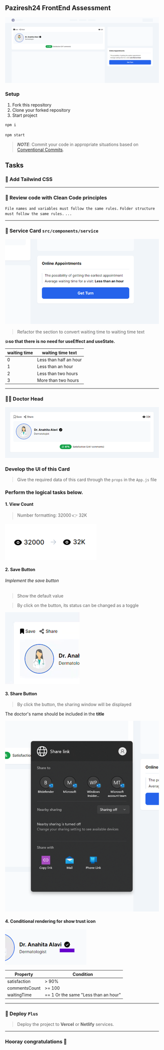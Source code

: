 ## Paziresh24 FrontEnd Assessment

![output](./readmeAssets/output.png)

### Setup

1. Fork this repository
2. Clone your forked repository
3. Start project

```bash
npm i

npm start
```

> **_NOTE_**: Commit your code in appropriate situations based on [Conventional Commits](https://www.conventionalcommits.org/).

## Tasks

### 🦚 Add Tailwind CSS

---

### 🦋 Review code with Clean Code principles

`File names and variables must follow the same rules.`
`Folder structure must follow the same rules.`
`...`

---

### 🎫 Service Card `src/components/service`

![service card](./readmeAssets/serviceCard.png)

> Refactor the section to convert waiting time to waiting time text

**💥so that there is no need for useEffect and useState.**

| waiting time | waiting time text      |
| ------------ | ---------------------- |
| 0            | Less than half an hour |
| 1            | Less than an hour      |
| 2            | Less than two hours    |
| 3            | More than two hours    |

---

### 👩‍⚕️ Doctor Head

![doctor head](./readmeAssets/doctorHead.png)

### Develop the UI of this Card

> Give the required data of this card through the `props` in the `App.js` file

### Perform the logical tasks below.

#### 1. View Count

> Number formatting: 32000 👉 32K

![view count](./readmeAssets/viewcount.png)

#### 2. Save Button

###### Implement the save button

> Show the default value

> By click on the button, its status can be changed as a toggle

![save button](./readmeAssets/savebutton.gif)

#### 3. Share Button

> By click the button, the sharing window will be displayed

The doctor's name should be included in the **title**

![share window](./readmeAssets/shareWindow.png)

#### 4. Conditional rendering for show trust icon

![trust icon](./readmeAssets/trust.png)

| Property      | Condition                            |
| ------------- | ------------------------------------ |
| satisfaction  | > 90%                                |
| commentsCount | >= 100                               |
| waitingTime   | == 1 Or the same "Less than an hour" |

---

### 🎯 Deploy `Plus`

> Deploy the project to **Vercel** or **Netlify** services.

---

### Hooray congratulations 🎉
